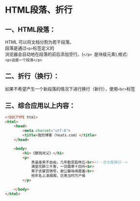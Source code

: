 # HTML段落、折行


## 一、HTML段落：

HTML 可以将文档分割为若干段落。  
段落是通过` <p> `标签定义的  
浏览器会自动地在段落的前后添加空行。(`</p> `是块级元素),格式:  
`<p>这是一个段落</p>`


## 二、折行（换行）：
如果不希望产生一个新段落的情况下进行换行（新行），使用` <br> `标签



## 三、综合应用以上内容：
```html
<!DOCTYPE html>
<html>
    <head>
        <meta charset="utf-8">
        <title>我的博客（Yeats.com）</title>
    </head>

    <body>
        <h1>《献钱尚父》</h1> 
        <p>
            贵逼身来不自由，几年勤苦蹈林丘<br><!--在句尾换行-->
            满堂花醉三千客，一剑霜寒十四州<br>
            莱子衣裳宫锦窄，谢公篇咏绮霞羞<br>
            他年名上凌烟阁，岂羡当时万户侯
        </p>
        
    </body>
</html>
```